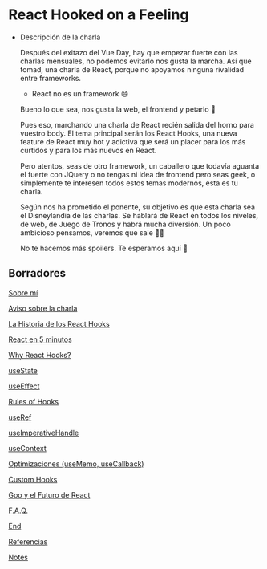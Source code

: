 # React Hooked on a Feeling

- Descripción de la charla

    Después del exitazo del Vue Day, hay que empezar fuerte con las charlas mensuales, no podemos evitarlo nos gusta la marcha. Así que tomad, una charla de React, porque no apoyamos ninguna rivalidad entre frameworks.

    - React no es un framework  😅

    Bueno lo que sea, nos gusta la web, el frontend y petarlo 🤟

    Pues eso, marchando una charla de React recién salida del horno para vuestro body. El tema principal serán los React Hooks, una nueva feature de React muy hot y adictiva que será un placer para los más curtidos y para los más nuevos en React. 

    Pero atentos, seas de otro framework, un caballero que todavía aguanta el fuerte con JQuery o no tengas ni idea de frontend pero seas geek, o simplemente te interesen todos estos temas modernos, esta es tu charla. 

    Según nos ha prometido el ponente, su objetivo es que esta charla sea el Disneylandia de las charlas. Se hablará de React en todos los niveles, de web, de Juego de Tronos y habrá mucha diversión. Un poco ambicioso pensamos, veremos que sale 💁‍♀️

    No te hacemos más spoilers. Te esperamos aquí 😬


## Borradores

[Sobre mí](./draft/Sobre-m.md)

[Aviso sobre la charla](./draft/Aviso-sobre-la-charla.md)

[La Historia de los React Hooks](./draft/La-Historia-de-los-React-Hooks.md)

[React en 5 minutos](./draft/React-en-5-minutos.md)

[Why React Hooks?](./draft/Why-React-Hooks.md)

[useState](./draft/useState.md)

[useEffect](./draft/useEffect.md)

[Rules of Hooks](./draft/Rules-of-Hooks.md)

[useRef](./draft/useRef.md)

[useImperativeHandle](./draft/useImperativeHandle.md)

[useContext](./draft/useContext.md)

[Optimizaciones (useMemo, useCallback)](./draft/Optimizaciones-useMemo-useCallback.md)

[Custom Hooks](./draft/Custom-Hooks.md)

[Goo y el Futuro de React](./draft/Goo-y-el-Futuro-de-React.md)

[ F.A.Q.](./draft/F-A-Q.md)

[End](./draft/End.md)

[Referencias](./draft/Referencias.md)

[Notes](./draft/Notes.md)